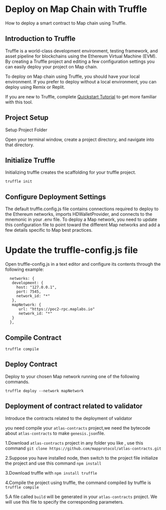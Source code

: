 # Deploy on Map Chain with Truffle

How to deploy a smart contract to Map chain using Truffle.

## Introduction to Truffle

Truffle is a world-class development environment, testing framework, and asset pipeline for blockchains using the
Ethereum Virtual Machine (EVM). By creating a Truffle project and editing a few configuration settings you can easily
deploy your project on Map chain.

To deploy on Map chain using Truffle, you should have your local environment. If you prefer to deploy without a local
environment, you can deploy using Remix or Replit.

If you are new to Truffle, complete  [Quickstart Tutorial](https://trufflesuite.com/docs/truffle/quickstart) to get more
familiar with this tool.

## Project Setup

Setup Project Folder

Open your terminal window, create a project directory, and navigate into that directory.

## Initialize Truffle

Initializing truffle creates the scaffolding for your truffle project.

`truffle init`

## Configure Deployment Settings

The default truffle.config.js file contains connections required to deploy to the Ethereum networks, imports
HDWalletProvider, and connects to the mnemonic in your .env file. To deploy a Map network, you need to update this
configuration file to point toward the different Map networks and add a few details specific to Map best practices.

# Update the truffle-config.js file

Open truffle-config.js in a text editor and configure its contents through the following example:

``` shell
  networks: {
   development: {
     host: "127.0.0.1",
     port: 7545,
     network_id: "*"
   },
   mapNetwork: {
      url: "https://poc2-rpc.maplabs.io"
      network_id: "*"
   }
  },
``` 

## Compile Contract

`truffle compile`

## Deploy Contract

Deploy to your chosen Map network running one of the following commands.

`truffle deploy --network mapNetwork`


## Deployment of contract related to validator

Introduce the contracts related to the deployment of validator

you need compile your `atlas-contracts` project,we need the bytecode about `atlas-contracts` to make `genesis.json`file.

1.Download `atlas-contracts` project in any folder you like , use this command `git clone https://github.com/mapprotocol/atlas-contracts.git`

2.Suppose you have installed node,  then switch to the project file initialize the project and use this command `npm install`

3.Download truffle with `npm install truffle`

4.Compile the project using truffle, the command compiled by truffle is `truffle compile`

5.A file called `build` will be generated in your `atlas-contracts` project. We will use this file to specify the corresponding parameters.